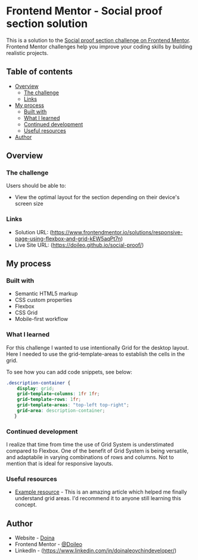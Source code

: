 # Frontend Mentor - Social proof section solution

This is a solution to the [Social proof section challenge on Frontend Mentor](https://www.frontendmentor.io/challenges/social-proof-section-6e0qTv_bA). Frontend Mentor challenges help you improve your coding skills by building realistic projects. 

## Table of contents

- [Overview](#overview)
  - [The challenge](#the-challenge)
  - [Links](#links)
- [My process](#my-process)
  - [Built with](#built-with)
  - [What I learned](#what-i-learned)
  - [Continued development](#continued-development)
  - [Useful resources](#useful-resources)
- [Author](#author)


## Overview

### The challenge

Users should be able to:

- View the optimal layout for the section depending on their device's screen size


### Links

- Solution URL: (https://www.frontendmentor.io/solutions/responsive-page-using-flexbox-and-grid-kEW5aqPt7n)
- Live Site URL: (https://doileo.github.io/social-proof/)

## My process

### Built with

- Semantic HTML5 markup
- CSS custom properties
- Flexbox
- CSS Grid
- Mobile-first workflow

### What I learned

For this challenge I wanted to use intentionally Grid for the desktop layout. Here I needed to use the grid-template-areas to establish the cells in the grid. 

To see how you can add code snippets, see below:

```css
.description-container {
    display: grid;
    grid-template-columns: 1fr 1fr;
    grid-template-rows: 1fr;
    grid-template-areas: "top-left top-right";
    grid-area: description-container;
   }
```

### Continued development

I realize that time from time the use of Grid System is understimated compared to Flexbox. One of the benefit of Grid System is being versatile, and adaptabile in varying combinations of rows and columns. Not to mention that is ideal for responsive layouts.


### Useful resources

- [Example resource](https://developer.mozilla.org/en-US/docs/Web/CSS/grid-template-areas) - This is an amazing article which helped me finally understand grid areas. I'd recommend it to anyone still learning this concept.


## Author

- Website - [Doina](https://doileo.github.io/portfolio/)
- Frontend Mentor - [@Doileo](https://www.frontendmentor.io/profile/yourusername)
- LinkedIn - (https://www.linkedin.com/in/doinaleovchindeveloper/)
